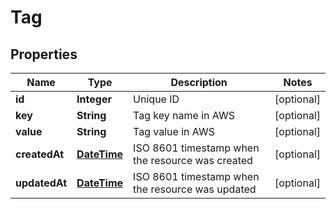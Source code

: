 
# Tag

## Properties
Name | Type | Description | Notes
------------ | ------------- | ------------- | -------------
**id** | **Integer** | Unique ID |  [optional]
**key** | **String** | Tag key name in AWS |  [optional]
**value** | **String** | Tag value in AWS |  [optional]
**createdAt** | [**DateTime**](DateTime.md) | ISO 8601 timestamp when the resource was created |  [optional]
**updatedAt** | [**DateTime**](DateTime.md) | ISO 8601 timestamp when the resource was updated |  [optional]




